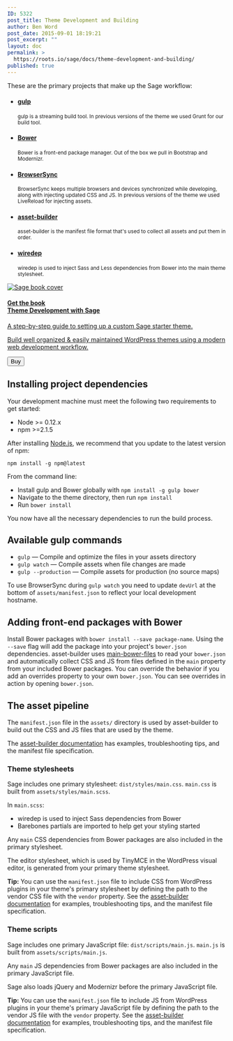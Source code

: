 ```yaml
---
ID: 5322
post_title: Theme Development and Building
author: Ben Word
post_date: 2015-09-01 18:19:21
post_excerpt: ""
layout: doc
permalink: >
  https://roots.io/sage/docs/theme-development-and-building/
published: true
---
```

<p class="lead">These are the primary projects that make up the Sage workflow:</p>

<ul class="lead">
<li><h4><a href="http://gulpjs.com">gulp</a></h4><p><small>gulp is a streaming build tool. In previous versions of the theme we used Grunt for our build tool.</small></p></li>
<li><h4><a href="http://bower.io/">Bower</a></h4><p><small>Bower is a front-end package manager. Out of the box we pull in Bootstrap and Modernizr.</small></p></li>
<li><h4><a href="http://www.browsersync.io">BrowserSync</a></h4><p><small>BrowserSync keeps multiple browsers and devices synchronized while developing, along with injecting updated CSS and JS. In previous versions of the theme we used LiveReload for injecting assets.</small></p></li>
<li><h4><a href="https://github.com/austinpray/asset-builder">asset-builder</a></h4><p><small>asset-builder is the manifest file format that's used to collect all assets and put them in order.</small></p></li>
<li><h4><a href="https://github.com/taptapship/wiredep">wiredep</a></h4><p><small>wiredep is used to inject Sass and Less dependencies from Bower into the main theme stylesheet.</small></p></li>
</ul>

<div class="cta-product cta-product-sage well well-sage module"><a href="https://roots.io/books/theme-development-with-sage/" class="media"><div class="media-left"><img class="media-object" src="/app/uploads/theme-development-with-sage-cover-800x1035.png" alt="Sage book cover"></div><div class="media-body"><h4><span class="badge bg-white text-sage">Get the book</span> <br> <span class="text-sage">Theme Development with Sage</span></h4><p class="lead">A step-by-step guide to setting up a custom Sage starter theme.</p><p class="visible-md visible-lg">Build well organized &amp; easily maintained WordPress themes using a modern web development workflow.</p><p class="text-right"><button class="btn btn-primary">Buy</button></p></div></a></div>

## Installing project dependencies

Your development machine must meet the following two requirements to get started:

* Node >= 0.12.x
* npm >=2.1.5

After installing [Node.js](http://nodejs.org/download/), we recommend that you update to the latest version of npm:

```
npm install -g npm@latest
```

From the command line:

* Install gulp and Bower globally with `npm install -g gulp bower`
* Navigate to the theme directory, then run `npm install`
* Run `bower install`

You now have all the necessary dependencies to run the build process.

## Available gulp commands

* `gulp` — Compile and optimize the files in your assets directory
* `gulp watch` — Compile assets when file changes are made
* `gulp --production` — Compile assets for production (no source maps)

To use BrowserSync during `gulp watch` you need to update `devUrl` at the bottom of `assets/manifest.json` to reflect your local development hostname.

## Adding front-end packages with Bower

Install Bower packages with `bower install --save package-name`. Using the `--save` flag will add the package into your project's `bower.json` dependencies. asset-builder uses [main-bower-files](https://github.com/ck86/main-bower-files) to read your `bower.json` and automatically collect CSS and JS from files defined in the `main` property from your included Bower packages. You can override the behavior if you add an overrides property to your own `bower.json`. You can see overrides in action by opening `bower.json`.

## The asset pipeline

The `manifest.json` file in the `assets/` directory is used by asset-builder to build out the CSS and JS files that are used by the theme.

<div class="well well-sage module">
<p>The <a href="https://github.com/austinpray/asset-builder#help">asset-builder documentation</a> has examples, troubleshooting tips, and the manifest file specification.</p>
</div>

### Theme stylesheets

Sage includes one primary stylesheet: `dist/styles/main.css`. `main.css` is built from `assets/styles/main.scss`. 

In `main.scss`:

*  wiredep is used to inject Sass dependencies from Bower
*  Barebones partials are imported to help get your styling started

Any `main` CSS dependencies from Bower packages are also included in the primary stylesheet. 

The editor stylesheet, which is used by TinyMCE in the WordPress visual editor, is generated from your primary theme stylesheet.

<div class="well well-sage module">
<p><b>Tip:</b> You can use the <code>manifest.json</code> file to include CSS from WordPress plugins in your theme's primary stylesheet by defining the path to the vendor CSS file with the <code>vendor</code> property. See the <a href="https://github.com/austinpray/asset-builder#help">asset-builder documentation</a> for examples, troubleshooting tips, and the manifest file specification.</p>
</div>

### Theme scripts

Sage includes one primary JavaScript file: `dist/scripts/main.js`. `main.js` is built from `assets/scripts/main.js`. 

Any `main` JS dependencies from Bower packages are also included in the primary JavaScript file. 

Sage also loads jQuery and Modernizr before the primary JavaScript file.

<div class="well well-sage module">
<p><b>Tip:</b> You can use the <code>manifest.json</code> file to include JS from WordPress plugins in your theme's primary JavaScript file by defining the path to the vendor JS file with the <code>vendor</code> property. See the <a href="https://github.com/austinpray/asset-builder#help">asset-builder documentation</a> for examples, troubleshooting tips, and the manifest file specification.</p>
</div>